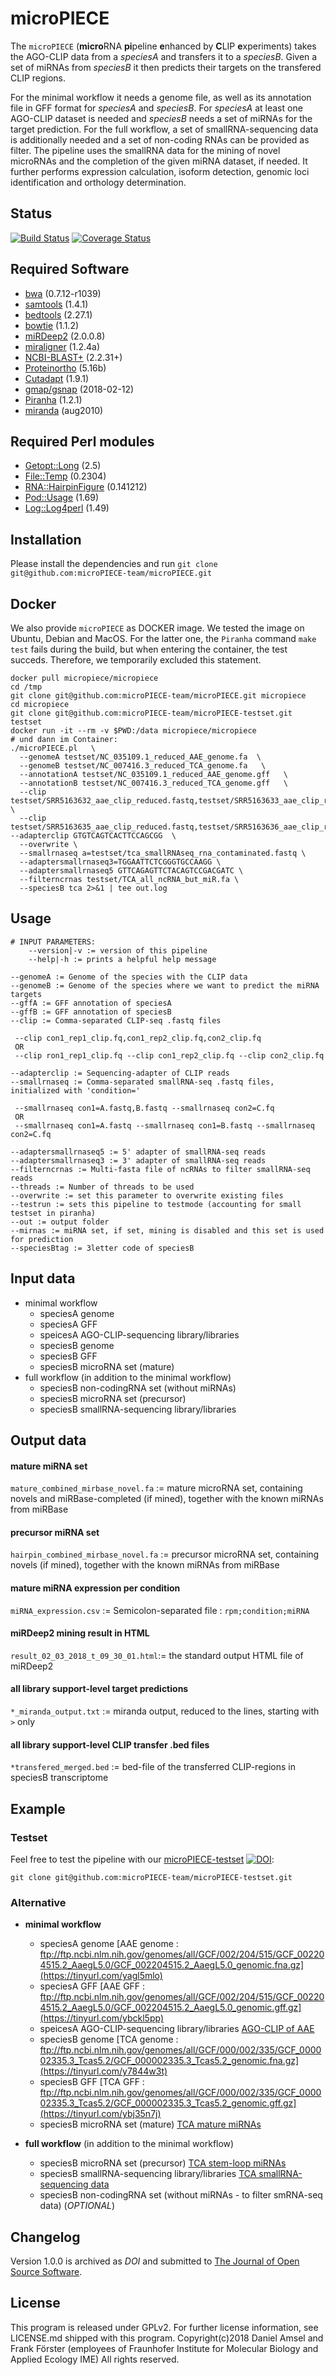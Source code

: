 # microPIECE

The `microPIECE` (**micro**RNA **pi**peline **e**nhanced by **C**LIP **e**xperiments) takes the AGO-CLIP data from a *speciesA* and transfers it to a *speciesB*. Given a set of miRNAs from *speciesB* it then predicts their targets on the transfered CLIP regions.

For the minimal workflow it needs a genome file, as well as its annotation file in GFF format for *speciesA* and *speciesB*. For *speciesA* at least one AGO-CLIP dataset is needed and *speciesB* needs a set of miRNAs for the target prediction. For the full workflow, a set of smallRNA-sequencing data is additionally needed and a set of non-coding RNAs can be provided as filter. The pipeline uses the smallRNA data for the mining of novel microRNAs and the completion of the given miRNA dataset, if needed. It further performs expression calculation, isoform detection, genomic loci identification and orthology determination.
## Status
[![Build Status](https://travis-ci.org/microPIECE-team/microPIECE.svg?branch=master)](https://travis-ci.org/microPIECE-team/microPIECE)
[![Coverage Status](https://coveralls.io/repos/github/microPIECE-team/microPIECE/badge.svg?branch=travis)](https://coveralls.io/github/microPIECE-team/microPIECE?branch=travis)

## Required Software
  - [bwa](http://bio-bwa.sourceforge.net/) (0.7.12-r1039)
  - [samtools](http://samtools.sourceforge.net/) (1.4.1)
  - [bedtools](http://bedtools.readthedocs.io/en/latest/) (2.27.1)
  - [bowtie](http://bowtie-bio.sourceforge.net/index.shtml) (1.1.2)
  - [miRDeep2](https://www.mdc-berlin.de/research/research_teams/systems_biology_of_gene_regulatory_elements/projects/miRDeep/documentation) (2.0.0.8)
  - [miraligner](https://github.com/lpantano/seqcluster) (1.2.4a)
  - [NCBI-BLAST+](https://blast.ncbi.nlm.nih.gov/Blast.cgi?PAGE_TYPE=BlastDocs&DOC_TYPE=Download) (2.2.31+)
  - [Proteinortho](https://www.bioinf.uni-leipzig.de/Software/proteinortho/) (5.16b) 
  - [Cutadapt](https://github.com/marcelm/cutadapt) (1.9.1)
  - [gmap/gsnap](http://research-pub.gene.com/gmap/) (2018-02-12)
  - [Piranha](http://smithlabresearch.org/software/piranha/) (1.2.1)
  - [miranda](http://34.236.212.39/microrna/getDownloads.do) (aug2010)

## Required Perl modules
  - [Getopt::Long](http://search.cpan.org/dist/Getopt-Long/lib/Getopt/Long.pm) (2.5)
  - [File::Temp](http://search.cpan.org/~dagolden/File-Temp-0.2304/lib/File/Temp.pm) (0.2304)
  - [RNA::HairpinFigure](http://search.cpan.org/~shenwei/RNA-HairpinFigure-0.141212/lib/RNA/HairpinFigure.pm) (0.141212)
  - [Pod::Usage](http://search.cpan.org/~marekr/Pod-Usage-1.69/lib/Pod/Usage.pm) (1.69)
  - [Log::Log4perl](http://search.cpan.org/~mschilli/Log-Log4perl-1.49/lib/Log/Log4perl.pm) (1.49)

## Installation
Please install the dependencies and run
`git clone git@github.com:microPIECE-team/microPIECE.git`

## Docker
We also provide `microPIECE` as DOCKER image. We tested the image on Ubuntu, Debian and MacOS. For the latter one, the `Piranha` command `make test` fails during the build, but when entering the container, the test succeds. Therefore, we temporarily excluded this statement.

```
docker pull micropiece/micropiece
cd /tmp
git clone git@github.com:microPIECE-team/microPIECE.git micropiece
cd micropiece
git clone git@github.com:microPIECE-team/microPIECE-testset.git testset
docker run -it --rm -v $PWD:/data micropiece/micropiece
# und dann im Container:
./microPIECE.pl   \
  --genomeA testset/NC_035109.1_reduced_AAE_genome.fa  \
  --genomeB testset/NC_007416.3_reduced_TCA_genome.fa   \
  --annotationA testset/NC_035109.1_reduced_AAE_genome.gff   \
  --annotationB testset/NC_007416.3_reduced_TCA_genome.gff   \
  --clip testset/SRR5163632_aae_clip_reduced.fastq,testset/SRR5163633_aae_clip_reduced.fastq,testset/SRR5163634_aae_clip_reduced.fastq   \
  --clip testset/SRR5163635_aae_clip_reduced.fastq,testset/SRR5163636_aae_clip_reduced.fastq,testset/SRR5163637_aae_clip_reduced.fastq --adapterclip GTGTCAGTCACTTCCAGCGG  \
  --overwrite \
  --smallrnaseq a=testset/tca_smallRNAseq_rna_contaminated.fastq \
  --adaptersmallrnaseq3=TGGAATTCTCGGGTGCCAAGG \
  --adaptersmallrnaseq5 GTTCAGAGTTCTACAGTCCGACGATC \
  --filterncrnas testset/TCA_all_ncRNA_but_miR.fa \
  --speciesB tca 2>&1 | tee out.log
```


## Usage
```
# INPUT PARAMETERS:
	--version|-v := version of this pipeline
	--help|-h := prints a helpful help message

--genomeA := Genome of the species with the CLIP data
--genomeB := Genome of the species where we want to predict the miRNA targets
--gffA := GFF annotation of speciesA
--gffB := GFF annotation of speciesB
--clip := Comma-separated CLIP-seq .fastq files

 --clip con1_rep1_clip.fq,con1_rep2_clip.fq,con2_clip.fq
 OR
 --clip ron1_rep1_clip.fq --clip con1_rep2_clip.fq --clip con2_clip.fq
    
--adapterclip := Sequencing-adapter of CLIP reads
--smallrnaseq := Comma-separated smallRNA-seq .fastq files, initialized with 'condition='

 --smallrnaseq con1=A.fastq,B.fastq --smallrnaseq con2=C.fq
 OR
 --smallrnaseq con1=A.fastq --smallrnaseq con1=B.fastq --smallrnaseq con2=C.fq
    
--adaptersmallrnaseq5 := 5' adapter of smallRNA-seq reads
--adaptersmallrnaseq3 := 3' adapter of smallRNA-seq reads
--filterncrnas := Multi-fasta file of ncRNAs to filter smallRNA-seq reads
--threads := Number of threads to be used
--overwrite := set this parameter to overwrite existing files 
--testrun := sets this pipeline to testmode (accounting for small testset in piranha)
--out := output folder
--mirnas := miRNA set, if set, mining is disabled and this set is used for prediction
--speciesBtag := 3letter code of speciesB
```
## Input data
  - minimal workflow
    - speciesA genome
    - speciesA GFF
    - speicesA AGO-CLIP-sequencing library/libraries
    - speciesB genome
    - speciesB GFF
    - speciesB microRNA set (mature)
  - full workflow (in addition to the minimal workflow)
    - speciesB non-codingRNA set (without miRNAs)
    - speciesB microRNA set (precursor)
    - speciesB smallRNA-sequencing library/libraries
    
## Output data

#### mature miRNA set
`mature_combined_mirbase_novel.fa` := mature microRNA set, containing novels and miRBase-completed (if mined), together with the known miRNAs from miRBase
#### precursor miRNA set
`hairpin_combined_mirbase_novel.fa` := precursor microRNA set, containing novels (if mined), together with the known miRNAs from miRBase
#### mature miRNA expression per condition
`miRNA_expression.csv` := Semicolon-separated file : `rpm;condition;miRNA`
#### miRDeep2 mining result in HTML
`result_02_03_2018_t_09_30_01.html`:= the standard output HTML file of miRDeep2
#### all library support-level target predictions
`*_miranda_output.txt` := miranda output, reduced to the lines, starting with `>` only
#### all library support-level CLIP transfer .bed files
`*transfered_merged.bed` := bed-file of the transferred CLIP-regions in speciesB transcriptome

## Example
### Testset
Feel free to test the pipeline with our [microPIECE-testset](https://github.com/microPIECE-team/microPIECE-testset) [![DOI](https://zenodo.org/badge/DOI/10.5281/zenodo.1188471.svg)](https://doi.org/10.5281/zenodo.1188471):

`git clone git@github.com:microPIECE-team/microPIECE-testset.git`

### Alternative
  - **minimal workflow**
    - speciesA genome [AAE genome : ftp://ftp.ncbi.nlm.nih.gov/genomes/all/GCF/002/204/515/GCF_002204515.2_AaegL5.0/GCF_002204515.2_AaegL5.0_genomic.fna.gz](https://tinyurl.com/yagl5mlo)
    - speciesA GFF [AAE GFF : ftp://ftp.ncbi.nlm.nih.gov/genomes/all/GCF/002/204/515/GCF_002204515.2_AaegL5.0/GCF_002204515.2_AaegL5.0_genomic.gff.gz](https://tinyurl.com/ybckl5pp)
    - speicesA AGO-CLIP-sequencing library/libraries [AGO-CLIP of AAE](https://www.ncbi.nlm.nih.gov/geo/query/acc.cgi?acc=GSE93345)
    - speciesB genome [TCA genome : ftp://ftp.ncbi.nlm.nih.gov/genomes/all/GCF/000/002/335/GCF_000002335.3_Tcas5.2/GCF_000002335.3_Tcas5.2_genomic.fna.gz](https://tinyurl.com/y7844w3t)
    - speciesB GFF [TCA GFF : ftp://ftp.ncbi.nlm.nih.gov/genomes/all/GCF/000/002/335/GCF_000002335.3_Tcas5.2/GCF_000002335.3_Tcas5.2_genomic.gff.gz](https://tinyurl.com/ybj35n7j)
    - speciesB microRNA set (mature) [TCA mature miRNAs](http://mirbase.org/cgi-bin/mirna_summary.pl?org=tca)
    
  - **full workflow** (in addition to the minimal workflow)
    - speciesB microRNA set (precursor) [TCA stem-loop miRNAs](http://mirbase.org/cgi-bin/mirna_summary.pl?org=tca)
    - speciesB smallRNA-sequencing library/libraries [TCA smallRNA-sequencing data](https://www.ncbi.nlm.nih.gov/geo/query/acc.cgi?acc=GSE63770)
    - speciesB non-codingRNA set (without miRNAs - to filter smRNA-seq data) (*OPTIONAL*)

    
## Changelog
Version 1.0.0 is archived as *DOI* and submitted to [The Journal of Open Source Software](http://joss.theoj.org/).
## License
This program is released under GPLv2. For further license information, see LICENSE.md shipped with this program.
Copyright(c)2018 Daniel Amsel and Frank Förster (employees of Fraunhofer Institute for Molecular Biology and Applied Ecology IME) All rights reserved.

